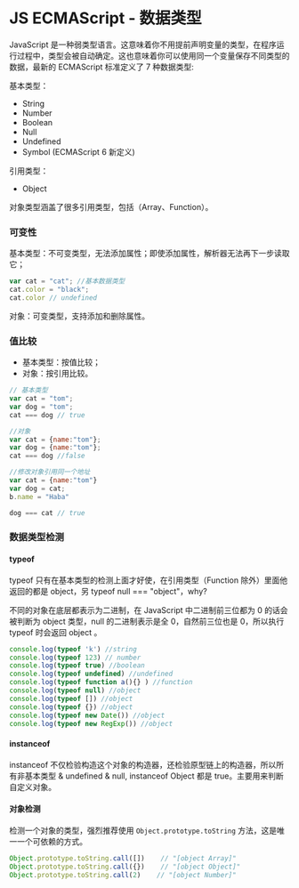 # JS ECMAScript - 数据类型
JavaScript 是一种弱类型语言。这意味着你不用提前声明变量的类型，在程序运行过程中，类型会被自动确定。这也意味着你可以使用同一个变量保存不同类型的数据，最新的 ECMAScript 标准定义了 7 种数据类型:

基本类型：

* String
* Number
* Boolean
* Null
* Undefined
* Symbol (ECMAScript 6 新定义)

引用类型：

* Object

对象类型涵盖了很多引用类型，包括（Array、Function）。

### 可变性
基本类型：不可变类型，无法添加属性；即使添加属性，解析器无法再下一步读取它；

``` js
var cat = "cat"; //基本数据类型
cat.color = "black";
cat.color // undefined
```

对象：可变类型，支持添加和删除属性。

### 值比较
* 基本类型：按值比较；
* 对象：按引用比较。

``` js
// 基本类型
var cat = "tom";
var dog = "tom";
cat === dog // true

//对象
var cat = {name:"tom"};
var dog = {name:"tom"};
cat === dog //false

//修改对象引用同一个地址
var cat = {name:"tom"}
var dog = cat;
b.name = "Haba"

dog === cat // true
```

### 数据类型检测
#### typeof
typeof 只有在基本类型的检测上面才好使，在引用类型（Function 除外）里面他返回的都是 object，另 typeof null === "object"，why?

不同的对象在底层都表示为二进制，在 JavaScript 中二进制前三位都为 0 的话会被判断为 object 类型，null 的二进制表示是全 0，自然前三位也是 0，所以执行 typeof 时会返回 object 。

``` js
console.log(typeof 'k') //string
console.log(typeof 123) // number
console.log(typeof true) //boolean
console.log(typeof undefined) //undefined
console.log(typeof function a(){} ) //function
console.log(typeof null) //object
console.log(typeof []) //object
console.log(typeof {}) //object
console.log(typeof new Date()) //object
console.log(typeof new RegExp()) //object
```

#### instanceof
instanceof 不仅检验构造这个对象的构造器，还检验原型链上的构造器，所以所有非基本类型 & undefined & null, instanceof Object 都是 true。主要用来判断自定义对象。

#### 对象检测
检测一个对象的类型，强烈推荐使用 `Object.prototype.toString` 方法，这是唯一一个可依赖的方式。

``` js
Object.prototype.toString.call([])    // "[object Array]"
Object.prototype.toString.call({})    // "[object Object]"
Object.prototype.toString.call(2)    // "[object Number]"
```